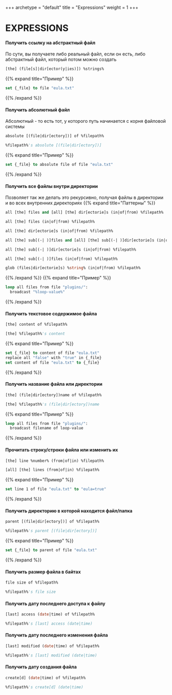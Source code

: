 +++
archetype = "default"
title = "Expressions"
weight = 1
+++
# EXPRESSIONS
#### Получить ссылку на абстрактный файл
По сути, вы получаете либо реальный файл, если он есть, либо абстрактный файл, который потом можно создать
```vb
[the] (file[s]|dir[ector(y|ies)]) %strings%
```
{{% expand title="Пример" %}}
```vb
set {_file} to file "eula.txt"
```
{{% /expand %}}
#### Получить абсолютный файл
Абсолютный - то есть тот, у которого путь начинается с корня файловой системы
```vb
absolute [(file|dir[ectory])] of %filepath%
```
```vb
%filepath%'s absolute [(file|dir[ectory])] 
```
{{% expand title="Пример" %}}
```vb
set {_file} to absolute file of file "eula.txt"
```
{{% /expand %}}
#### Получить все файлы внутри директории
Позволяет так же делать это рекурсивно, получая файлы в директории и во всех внутренних директориях
{{% expand title="Паттерны" %}}
```vb
all [the] files and [all] [the] dir[ectorie]s (in|of|from) %filepath%
```
```vb
all [the] files (in|of|from) %filepath%
```
```vb
all [the] dir[ectorie]s (in|of|from) %filepath%
```
```vb
all [the] sub[(-| )]files and [all] [the] sub[(-| )]dir[ectorie]s (in|of|from) %filepath%
```
```vb
all [the] sub[(-| )]dir[ectorie]s (in|of|from) %filepath%
```
```vb
all [the] sub[(-| )]files (in|of|from) %filepath%
```
```vb
glob (files|dir[ectorie]s) %string% (in|of|from) %filepath%
```
{{% /expand %}}
{{% expand title="Пример" %}}
```vb
loop all files from file "plugins/":
  broadcast "%loop-value%"
```
{{% /expand %}}
#### Получить текстовое содержимое файла
```vb
[the] content of %filepath%
```
```vb
[the] %filepath%'s content
```
{{% expand title="Пример" %}}
```vb
set {_file} to content of file "eula.txt"
replace all "false" with "true" in {_file}
set content of file "eula.txt" to {_file}
```
{{% /expand %}}
#### Получить название файла или директории
```vb
[the] (file|dir[ectory])name of %filepath%
```
```vb
[the] %filepath%'s (file|dir[ectory])name
```
{{% expand title="Пример" %}}
```vb
loop all files from file "plugins/":
  broadcast filename of loop-value
```
{{% /expand %}}
#### Прочитать строку/строки файла или изменить их
```vb
[the] line %number% (from|of|in) %filepath%
```
```vb
[all] [the] lines (from|of|in) %filepath%
```
{{% expand title="Пример" %}}
```vb
set line 1 of file "eula.txt" to "eula=true"
```
{{% /expand %}}
#### Получить директорию в которой находится файл/папка
```vb
parent [(file|dir[ectory])] of %filepath%
```
```vb
%filepath%'s parent [(file|dir[ectory])]
```
{{% expand title="Пример" %}}
```vb
set {_file} to parent of file "eula.txt"
```
{{% /expand %}}

#### Получить размер файла в байтах
```vb
file size of %filepath%
```
```vb
%filepath%'s file size
```

#### Получить дату последнего доступа к файлу
```vb
[last] access (date|time) of %filepath%
```
```vb
%filepath%'s [last] access (date|time)
```

#### Получить дату последнего изменения файла
```vb
[last] modified (date|time) of %filepath%
```
```vb
%filepath%'s [last] modified (date|time)
```

#### Получить дату создания файла
```vb
create[d] (date|time) of %filepath%
```
```vb
%filepath%'s create[d] (date|time)
```
